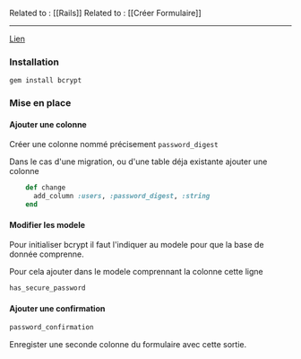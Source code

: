 Related to : [[Rails]]
Related to : [[Créer Formulaire]]

---

[Lien](https://github.com/bcrypt-ruby/bcrypt-ruby)

### Installation

```shell
gem install bcrypt
```

### Mise en place

#### Ajouter une colonne

Créer une colonne nommé précisement `password_digest` 

Dans le cas d'une migration, ou d'une table déja existante ajouter une colonne

```ruby
    def change
      add_column :users, :password_digest, :string
    end
```

#### Modifier les modele

Pour initialiser bcrypt il faut l'indiquer au modele pour que la base de donnée comprenne. 

Pour cela ajouter dans le modele comprennant la colonne cette ligne 

```ruby
has_secure_password
```

#### Ajouter une confirmation

```ruby
password_confirmation
```

Enregister une seconde colonne du formulaire avec cette sortie. 